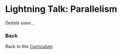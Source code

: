 Lightning Talk: Parallelism
===========================

*Details soon...*



### Back

Back to the [Curriculum](../README.md)
